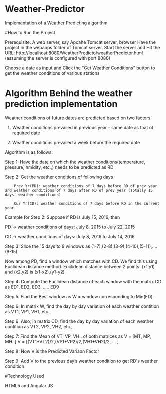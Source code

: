 # Weather-Predictor
Implementation of a Weather Predicting algorithm

#How to Run the Project

Prerequisite: A web server, say Apcahe Tomcat server, browser
Have the project in the webapps folder of Tomcat server.
Start the server
and Hit the URL: http://localhost:8080/WeatherPredicto/weatherPredictor.html
(assuming the server is configured with port 8080)

Choose a date as input and Click the "Get Weather Conditions" button to get the weather conditions of various stations


# Algorithm Behind the weather prediction implementation

Weather conditions of future dates are predicted based on two factors.

1. Weather conditions prevailed in previous year - same date as that of required date

2. Weather conditions prevailed a week before the required date

Algorithm is as follows:

Step 1: Have the date on which the weather conditions(temperature, pressure, hmidity, etc.,) needs to be predicted as RD

Step 2: Get the weather conditions of following days

		Prev Yr(PD): weather conditions of 7 days before RD of prev year and weather conditions of 7 days after RD of prev year (Totally 15 days' weather conditions)
		
		Cur Yr(CD): weather conditions of 7 days before RD in the current year
		
  Example for Step 2:
  Suppose if RD is July 15, 2016, then 
  
  PD -> weather conditions of days: July 8, 2015 to July 22, 2015
  
  CD -> weather conditions of days: July 8, 2016 to July 14, 2016
  
Step 3: Slice the 15 days to 9 windows as (1-7),(2-8),(3-9),(4-10),(5-11),....(9-15)

Now  among PD, find a window which matches with CD. We find this using Euclidean distance method.
Euclidean distance between 2 points: (x1,y1) and (x2,y2) is (x1-x2),(y1-y2) 

Step 4: Compute the Euclidean distance of each window with the matrix CD as ED1, ED2, ED3, ..... ED9

Step 5: Find the Best window as W = window corresponding to Min(ED)

Step 6: In matrix W, find the day by day variation of each weather contition as VT1, VP1, VH1, etc., 

Step 6: Also, In matrix CD, find the day by day variation of each weather contition as VT2, VP2, VH2, etc., 

Step 7: Find the Mean of VT, VP, VH.. of both matrices as V = [MT, MP, MH..]
  V = [(VT1+VT2)/2,(VP1+VP2)/2,(VH1+VH2)/2, ... ]
  
Step 8: Now V is the Predicted Variaon Factor

Step 9: Add V to the previous day’s weather condition to get RD's weather condition


#Technology Used

HTML5 and Angular JS

